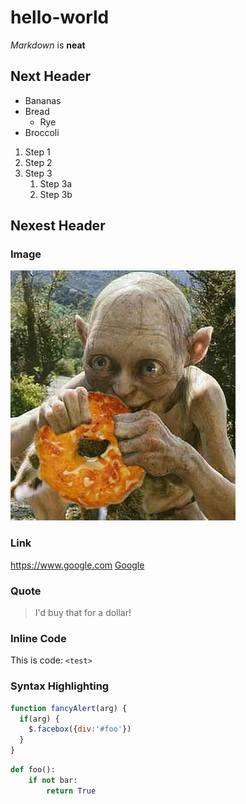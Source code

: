 # hello-world
*Markdown* is **neat**

## Next Header
* Bananas
* Bread
  * Rye
* Broccoli

1. Step 1
1. Step 2
1. Step 3
   1. Step 3a
   1. Step 3b

## Nexest Header
### Image
![Precious!](/gollum-bagel.jpg)

### Link
https://www.google.com
[Google](https://www.google.com)

### Quote
> I'd buy that for a dollar!

### Inline Code
This is code: `<test>`

### Syntax Highlighting
```javascript
function fancyAlert(arg) {
  if(arg) {
    $.facebox({div:'#foo'})
  }
}
```
```python
def foo():
    if not bar:
        return True
```
